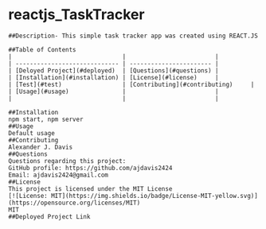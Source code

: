 # reactjs_TaskTracker
    ##Description- This simple task tracker app was created using REACT.JS
    
    ##Table of Contents
    |                               |                         |
    | ----------------------------- | ----------------------- |
    | [Deloyed Project](#deployed)  | [Questions](#questions) |
    | [Installation](#installation) | [License](#license)     |
    | [Test](#test)                 | [Contributing](#contributing)     |
    | [Usage](#usage)               |                         |
    |                               |                         |
    
    ##Installation
    npm start, npm server
    ##Usage
    Default usage
    ##Contributing
    Alexander J. Davis
    ##Questions
    Questions regarding this project:
    GitHub profile: https://github.com/ajdavis2424
    Email: ajdavis2424@gmail.com
    ##License
    This project is licensed under the MIT License
    [![License: MIT](https://img.shields.io/badge/License-MIT-yellow.svg)](https://opensource.org/licenses/MIT)
    MIT
    ##Deployed Project Link
    
  
